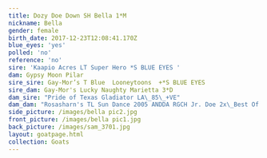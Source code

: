 ```yaml
---
title: Dozy Doe Down SH Bella 1*M
nickname: Bella
gender: female
birth_date: 2017-12-23T12:08:41.170Z
blue_eyes: 'yes'
polled: 'no'
reference: 'no'
sire: 'Kaapio Acres LT Super Hero *S BLUE EYES '
dam: Gypsy Moon Pilar
sire_sire: Gay-Mor’s T Blue  Looneytoons  +*S BLUE EYES
sire_dam: Gay-Mor's Lucky Naughty Marietta 3*D
dam_sire: "Pride of Texas Gladiator LA\_85\_+VE"
dam_dam: "Rosasharn's TL Sun Dance 2005 ANDDA RGCH Jr. Doe 2x\_Best Of Breed Jr. Doe"
side_picture: /images/bella pic2.jpg
front_picture: /images/bella pic1.jpg
back_picture: /images/sam_3701.jpg
layout: goatpage.html
collection: Goats
---
```


